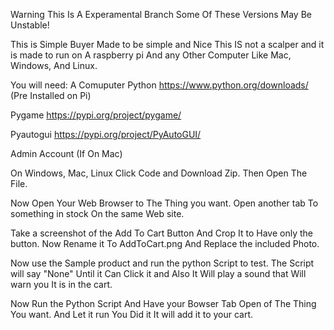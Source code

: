 Warning This Is A Experamental Branch Some Of These Versions May Be Unstable!


This is Simple Buyer Made to be simple and Nice This IS not a scalper and it is made to run on A raspberry pi
And any Other Computer Like Mac, Windows, And Linux.

You will need:
A Comuputer
Python https://www.python.org/downloads/ (Pre Installed on Pi)

Pygame https://pypi.org/project/pygame/ 

Pyautogui https://pypi.org/project/PyAutoGUI/

Admin Account (If On Mac)

On Windows, Mac, Linux Click Code and Download Zip.
Then Open The File.

Now Open Your Web Browser to The Thing you want.
Open another tab To something in stock On the same Web site.

Take a screenshot of the Add To Cart Button And Crop It to Have only the button.
Now Rename it To AddToCart.png And Replace the included Photo.

Now use the Sample product and run the python Script to test.
The Script will say "None" Until it Can Click it and Also It Will play a sound that Will warn you It is in the cart.

Now Run the Python Script And Have your Bowser Tab Open of The Thing You want.
And Let it run You Did it
It will add it to your cart.
